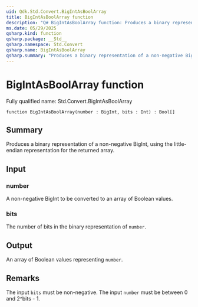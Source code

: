 ```yaml
---
uid: Qdk.Std.Convert.BigIntAsBoolArray
title: BigIntAsBoolArray function
description: "Q# BigIntAsBoolArray function: Produces a binary representation of a non-negative BigInt, using the little-endian representation for the returned array."
ms.date: 05/29/2025
qsharp.kind: function
qsharp.package: __Std__
qsharp.namespace: Std.Convert
qsharp.name: BigIntAsBoolArray
qsharp.summary: "Produces a binary representation of a non-negative BigInt, using the little-endian representation for the returned array."
---
```


# BigIntAsBoolArray function

Fully qualified name: Std.Convert.BigIntAsBoolArray

```qsharp
function BigIntAsBoolArray(number : BigInt, bits : Int) : Bool[]
```

## Summary
Produces a binary representation of a non-negative BigInt, using the
little-endian representation for the returned array.

## Input
### number
A non-negative BigInt to be converted to an array of Boolean values.
### bits
The number of bits in the binary representation of `number`.

## Output
An array of Boolean values representing `number`.

## Remarks
The input `bits` must be non-negative.
The input `number` must be between 0 and 2^bits - 1.
